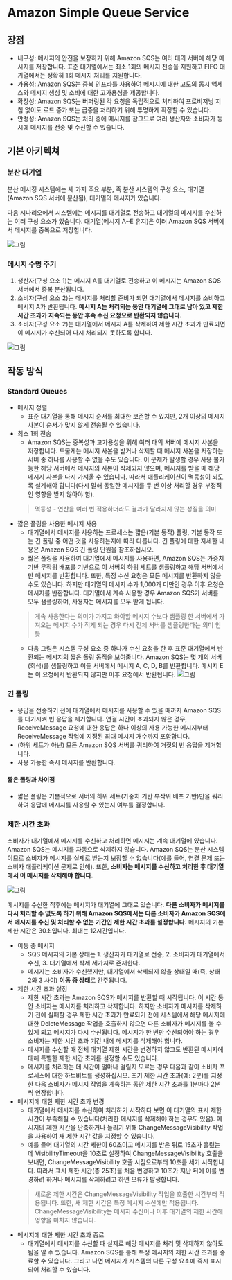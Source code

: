 # Amazon Simple Queue Service

## 장점

- 내구성: 메시지의 안전을 보장하기 위해 Amazon SQS는 여러 대의 서버에 해당 메시지를 저장합니다. 표준 대기열에서는 최소 1회의 메시지 전송을 지원하고 FIFO 대기열에서는 정확히 1회 메시지 처리를 지원합니다.
- 가용성: Amazon SQS는 중복 인프라를 사용하여 메시지에 대한 고도의 동시 액세스와 메시지 생성 및 소비에 대한 고가용성을 제공합니다.
- 확장성: Amazon SQS는 버퍼링된 각 요청을 독립적으로 처리하여 프로비저닝 지침 없이도 로드 증가 또는 급증을 처리하기 위해 투명하게 확장할 수 있습니다.
- 안정성: Amazon SQS는 처리 중에 메시지를 잠그므로 여러 생산자와 소비자가 동시에 메시지를 전송 및 수신할 수 있습니다.

## 기본 아키텍쳐

### 분산 대기열

분산 메시징 시스템에는 세 가지 주요 부분, 즉 분산 시스템의 구성 요소, 대기열(Amazon SQS 서버에 분산됨), 대기열의 메시지가 있습니다.

다음 시나리오에서 시스템에는 메시지를 대기열로 전송하고 대기열의 메시지를 수신하는 여러 구성 요소가 있습니다. 대기열(메시지 A~E 유지)은 여러 Amazon SQS 서버에서 메시지를 중복으로 저장합니다.

![그림](https://docs.aws.amazon.com/ko_kr/AWSSimpleQueueService/latest/SQSDeveloperGuide/images/ArchOverview.png)

### 메시지 수명 주기

1. 생산자(구성 요소 1)는 메시지 A를 대기열로 전송하고 이 메시지는 Amazon SQS 서버에서 중복 분산됩니다.
2. 소비자(구성 요소 2)는 메시지를 처리할 준비가 되면 대기열에서 메시지를 소비하고 메시지 A가 반환됩니다. **메시지 A는 처리되는 동안 대기열에 그대로 남아 있고 제한 시간 초과가 지속되는 동안 후속 수신 요청으로 반환되지 않습니다.**
3. 소비자(구성 요소 2)는 대기열에서 메시지 A를 삭제하여 제한 시간 초과가 만료되면 이 메시지가 수신되어 다시 처리되지 못하도록 합니다.

![그림](https://docs.aws.amazon.com/ko_kr/AWSSimpleQueueService/latest/SQSDeveloperGuide/images/sqs-message-lifecycle-diagram.png)


## 작동 방식

### Standard Queues

- 메시지 정렬
  - 표준 대기열을 통해 메시지 순서를 최대한 보존할 수 있지만, 2개 이상의 메시지 사본이 순서가 맞지 않게 전송될 수 있습니다.
- 최소 1회 전송
  - Amazon SQS는 중복성과 고가용성을 위해 여러 대의 서버에 메시지 사본을 저장합니다. 드물게는 메시지 사본을 받거나 삭제할 때 메시지 사본을 저장하는 서버 중 하나를 사용할 수 없을 수도 있습니다. 이 문제가 발생할 경우 사용 불가능한 해당 서버에서 메시지의 사본이 삭제되지 않으며, 메시지를 받을 때 해당 메시지 사본을 다시 가져올 수 있습니다. 따라서 애플리케이션이 멱등성이 되도록 설계해야 합니다(다시 말해 동일한 메시지를 두 번 이상 처리할 경우 부정적인 영향을 받지 않아야 함).
  > 멱등성 - 연산을 여러 번 적용하더라도 결과가 달라지지 않는 성질을 의미
- 짧은 폴링을 사용한 메시지 사용
  - 대기열에서 메시지를 사용하는 프로세스는 짧은(기본 동작) 폴링, 기본 동작 또는 긴 폴링 중 어떤 것을 사용하는지에 따라 다릅니다. 긴 폴링에 대한 자세한 내용은 Amazon SQS 긴 폴링 단원을 참조하십시오.
  - 짧은 폴링을 사용하여 대기열에서 메시지를 사용하면, Amazon SQS는 가중치 기반 무작위 배포를 기반으로 이 서버의 하위 세트를 샘플링하고 해당 서버에서만 메시지를 반환합니다. 또한, 특정 수신 요청은 모든 메시지를 반환하지 않을 수도 있습니다. 하지만 대기열의 메시지 수가 1,000개 미만인 경우 이후 요청은 메시지를 반환합니다. 대기열에서 계속 사용할 경우 Amazon SQS가 서버를 모두 샘플링하며, 사용자는 메시지를 모두 받게 됩니다.
  > 계속 사용한다는 의미가 가지고 와야할 메시지 수보다 샘플링 한 서버에서 가져오는 메시지 수가 적게 되는 경우 다시 전체 서버를 샘플링한다는 의미 인 듯
  - 다음 그림은 시스템 구성 요소 중 하나가 수신 요청을 한 후 표준 대기열에서 반환되는 메시지의 짧은 폴링 동작을 보여줍니다. Amazon SQS는 몇 개의 서버(회색)를 샘플링하고 이들 서버에서 메시지 A, C, D, B를 반환합니다. 메시지 E는 이 요청에서 반환되지 않지만 이후 요청에서 반환됩니다. ![그림](https://docs.aws.amazon.com/ko_kr/AWSSimpleQueueService/latest/SQSDeveloperGuide/images/ArchOverview_Receive.png)

### 긴 폴링

- 응답을 전송하기 전에 대기열에서 메시지를 사용할 수 있을 때까지 Amazon SQS를 대기시켜 빈 응답을 제거합니다. 연결 시간이 초과되지 않은 경우, ReceiveMessage 요청에 대한 응답은 하나 이상의 사용 가능한 메시지부터 ReceiveMessage 작업에 지정된 최대 메시지 개수까지 포함합니다.
- (하위 세트가 아닌) 모든 Amazon SQS 서버를 쿼리하여 거짓의 빈 응답을 제거합니다.
- 사용 가능한 즉시 메시지를 반환합니다.

#### 짧은 폴링과 차이점

- 짧은 폴링은 기본적으로 서버의 하위 세트(가중치 기반 부작위 배포 기반)만을 쿼리하여 응답에 메시지를 사용할 수 있는지 여부를 결정합니다.

### 제한 시간 초과

소비자가 대기열에서 메시지를 수신하고 처리하면 메시지는 계속 대기열에 있습니다. Amazon SQS는 메시지를 자동으로 삭제하지 않습니다. Amazon SQS는 분산 시스템이므로 소비자가 메시지를 실제로 받는지 보장할 수 없습니다(예를 들어, 연결 문제 또는 소비자 애플리케이션 문제로 인해). 또한, **소비자는 메시지를 수신하고 처리한 후 대기열에서 이 메시지를 삭제해야 합니다.**

![그림](https://docs.aws.amazon.com/ko_kr/AWSSimpleQueueService/latest/SQSDeveloperGuide/images/sqs-visibility-timeout-diagram.png)

메시지를 수신한 직후에는 메시지가 대기열에 그대로 있습니다. **다른 소비자가 메시지를 다시 처리할 수 없도록 하기 위해 Amazon SQS에서는 다른 소비자가 Amazon SQS에서 메시지를 수신 및 처리할 수 없는 기간인 제한 시간 초과를 설정합니다.** 메시지의 기본 제한 시간은 30초입니다. 최대는 12시간입니다.

- 이동 중 메시지
  - SQS 메시지의 기본 상태는 1. 생산자가 대기열로 전송, 2. 소비자가 대기열에서 수신, 3. 대기열에서 삭제 세가지로 존재한다.
  - 메시지는 소비자가 수신했지만, 대기열에서 삭제되지 않을 상태일 때(즉, 상태 2와 3 사이) **이동 중 상태**로 간주됩니다.
- 제한 시간 초과 설정
  - 제한 시간 초과는 Amazon SQS가 메시지를 반환할 때 시작됩니다. 이 시간 동안 소비자는 메시지를 처리하고 삭제합니다. 하지만 소비자가 메시지를 삭제하기 전에 실패할 경우 제한 시간 초과가 만료되기 전에 시스템에서 해당 메시지에 대한 DeleteMessage 작업을 호출하지 않으면 다른 소비자가 메시지를 볼 수 있게 되고 메시지가 다시 수신됩니다. 메시지가 한 번만 수신되어야 하는 경우 소비자는 제한 시간 초과 기간 내에 메시지를 삭제해야 합니다.
  - 메시지를 수신할 때 전체 대기열 제한 시간을 변경하지 않고도 반환된 메시지에 대해 특별한 제한 시간 초과를 설정할 수도 있습니다.
  - 메시지를 처리하는 데 시간이 얼마나 걸릴지 모르는 경우 다음과 같이 소비자 프로세스에 대한 하트비트를 생성하십시오. 초기 제한 시간 초과(예: 2분)를 지정한 다음 소비자가 메시지 작업을 계속하는 동안 제한 시간 초과를 1분마다 2분씩 연장합니다.
- 메시지에 대한 제한 시간 초과 변경
  - 대기열에서 메시지를 수신하여 처리하기 시작하다 보면 이 대기열의 표시 제한 시간이 부족해질 수 있습니다(처리한 메시지를 삭제해야 하는 경우도 있음). 메시지의 제한 시간을 단축하거나 늘리기 위해 ChangeMessageVisibility 작업을 사용하여 새 제한 시간 값을 지정할 수 있습니다.
  - 예를 들어 대기열의 시간 제한이 60초이고 메시지를 받은 뒤로 15초가 흘렀는데 VisibilityTimeout을 10초로 설정하여 ChangeMessageVisibility 호출을 보내면, ChangeMessageVisibility 호출 시점으로부터 10초를 세기 시작합니다. 따라서 표시 제한 시간(총 25초)을 처음 변경하고 10초가 지난 뒤에 이를 변경하려 하거나 메시지를 삭제하려고 하면 오류가 발생합니다.
  > 새로운 제한 시간은 ChangeMessageVisibility 작업을 호출한 시간부터 적용됩니다. 또한, 새 제한 시간은 특정 메시지 수신에만 적용됩니다. ChangeMessageVisibility는 메시지 수신이나 이후 대기열의 제한 시간에 영향을 미치지 않습니다.
- 메시지에 대한 제한 시간 초과 종료
  - 대기열에서 메시지를 수신할 때 실제로 해당 메시지를 처리 및 삭제하지 않아도 됨을 알 수 있습니다. Amazon SQS를 통해 특정 메시지의 제한 시간 초과를 종료할 수 있습니다. 그리고 나면 메시지가 시스템의 다른 구성 요소에 즉시 표시되어 처리할 수 있습니다.
